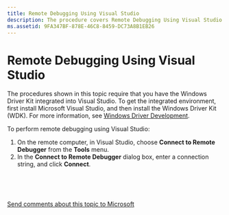 ```yaml
---
title: Remote Debugging Using Visual Studio
description: The procedure covers Remote Debugging Using Visual Studio.
ms.assetid: 9FA347BF-878E-46C8-8459-DC73A8B1EB26
---
```


# Remote Debugging Using Visual Studio


The procedures shown in this topic require that you have the Windows Driver Kit integrated into Visual Studio. To get the integrated environment, first install Microsoft Visual Studio, and then install the Windows Driver Kit (WDK). For more information, see [Windows Driver Development](https://msdn.microsoft.com/library/windows/hardware/ff557573).

To perform remote debugging using Visual Studio:

1.  On the remote computer, in Visual Studio, choose **Connect to Remote Debugger** from the **Tools** menu.
2.  In the **Connect to Remote Debugger** dialog box, enter a connection string, and click **Connect**.

 

 

[Send comments about this topic to Microsoft](mailto:wsddocfb@microsoft.com?subject=Documentation%20feedback%20[debugger\debugger]:%20Remote%20Debugging%20Using%20Visual%20Studio%20%20RELEASE:%20%285/15/2017%29&body=%0A%0APRIVACY%20STATEMENT%0A%0AWe%20use%20your%20feedback%20to%20improve%20the%20documentation.%20We%20don't%20use%20your%20email%20address%20for%20any%20other%20purpose,%20and%20we'll%20remove%20your%20email%20address%20from%20our%20system%20after%20the%20issue%20that%20you're%20reporting%20is%20fixed.%20While%20we're%20working%20to%20fix%20this%20issue,%20we%20might%20send%20you%20an%20email%20message%20to%20ask%20for%20more%20info.%20Later,%20we%20might%20also%20send%20you%20an%20email%20message%20to%20let%20you%20know%20that%20we've%20addressed%20your%20feedback.%0A%0AFor%20more%20info%20about%20Microsoft's%20privacy%20policy,%20see%20http://privacy.microsoft.com/default.aspx. "Send comments about this topic to Microsoft")




